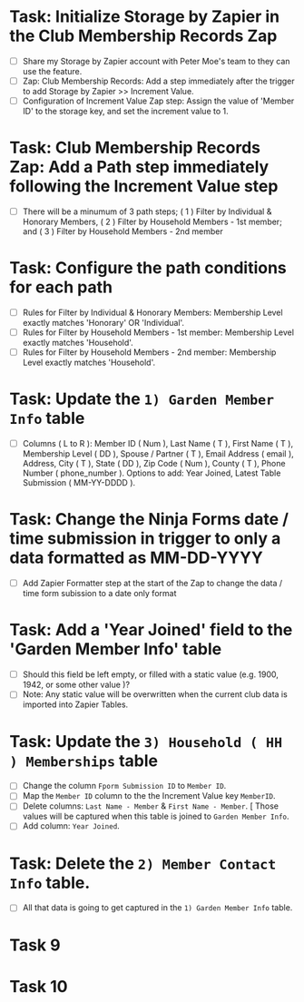 # Task: Initialize Storage by Zapier in the Club Membership Records Zap

- [ ] Share my Storage by Zapier account with Peter Moe's team to they can use the feature. 
- [ ] Zap: Club Membership Records: Add a step immediately after the trigger to add Storage by Zapier >> Increment Value.
- [ ] Configuration of Increment Value Zap step: Assign the value of 'Member ID' to the storage key, and set the increment value to 1.
      
# Task: Club Membership Records Zap: Add a Path step immediately following the Increment Value step

- [ ] There will be a minumum of 3 path steps; ( 1 ) Filter by Individual & Honorary Members, ( 2 ) Filter by Household Members - 1st member; and ( 3 ) Filter by Household Members - 2nd member

# Task: Configure the path conditions for each path

- [ ] Rules for Filter by Individual & Honorary Members: Membership Level exactly matches 'Honorary' OR 'Individual'.
- [ ] Rules for Filter by Household Members - 1st member: Membership Level exactly matches 'Household'.
- [ ] Rules for Filter by Household Members - 2nd member: Membership Level exactly matches 'Household'.

# Task: Update the `1) Garden Member Info` table

- [ ] Columns ( L to R ): Member ID ( Num ), Last Name ( T ), First Name ( T ), Membership Level ( DD ), Spouse / Partner ( T ), Email Address ( email ), Address, City ( T ), State ( DD ), Zip Code ( Num ), County ( T ), Phone Number ( phone_number ). Options to add: Year Joined, Latest Table Submission ( MM-YY-DDDD ).

# Task: Change the Ninja Forms date / time submission in trigger to only a data formatted as MM-DD-YYYY 

- [ ] Add Zapier Formatter step at the start of the Zap to change the data / time form subission to a date only format 

# Task: Add a 'Year Joined' field to the 'Garden Member Info' table

- [ ] Should this field be left empty, or filled with a static value (e.g. 1900, 1942, or some other value )?
- [ ] Note: Any static value will be overwritten when the current club data is imported into Zapier Tables. 

# Task: Update the `3) Household ( HH ) Memberships` table

- [ ] Change the column `Fporm Submission ID` to `Member ID`.
- [ ] Map the `Member ID` column to the the Increment Value key `MemberID`.
- [ ] Delete columns: `Last Name - Member` & `First Name - Member`. [ Those values will be captured when this table is joined to `Garden Member Info`.
- [ ] Add column: `Year Joined`.

# Task: Delete the `2) Member Contact Info` table. 

- [ ] All that data is going to get captured in the `1) Garden Member Info` table. 

# Task 9

# Task 10
